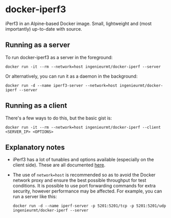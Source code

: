 # docker-iperf3

iPerf3 in an Alpine-based Docker image. Small, lightweight and (most importantly) up-to-date with source.

## Running as a server

To run docker-iperf3 as a server in the foreground:

`docker run -it --rm --network=host ingenieurmt/docker-iperf --server`

Or alternatively, you can run it as a daemon in the background:

`docker run -d --name iperf3-server --network=host ingenieurmt/docker-iperf --server`

## Running as a client

There's a few ways to do this, but the basic gist is:

`docker run -it --rm --network=host ingenieurmt/docker-iperf --client <SERVER_IP> <OPTIONS>`

## Explanatory notes

- iPerf3 has a lot of tunables and options available (especially on the client side). These are all documented [here](https://iperf.fr/iperf-doc.php#3doc).

- The use of `network=host` is recommended so as to avoid the Docker network proxy and ensure the best possible throughput for test conditions. It is possible to use port forwarding commands for extra security, however performance may be affected. For example, you can run a server like this:

   `docker run -d --name iperf-server -p 5201:5201/tcp -p 5201:5201/udp ingenieurmt/docker-iperf --server`
